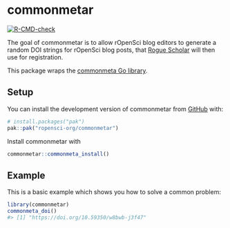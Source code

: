
<!-- README.md is generated from README.Rmd. Please edit that file -->

# commonmetar

<!-- badges: start -->

[![R-CMD-check](https://github.com/maelle/commonmetar/actions/workflows/R-CMD-check.yaml/badge.svg)](https://github.com/maelle/commonmetar/actions/workflows/R-CMD-check.yaml)
<!-- badges: end -->

The goal of commonmetar is to allow rOpenSci blog editors to generate a
random DOI strings for rOpenSci blog posts, that [Rogue
Scholar](https://rogue-scholar.org/) will then use for registration.

This package wraps the [commonmeta Go
library](https://github.com/front-matter/commonmeta).

## Setup

You can install the development version of commonmetar from
[GitHub](https://github.com/) with:

``` r
# install.packages("pak")
pak::pak("ropensci-org/commonmetar")
```

Install commonmetar with

``` r
commonmetar::commonmeta_install()
```

## Example

This is a basic example which shows you how to solve a common problem:

``` r
library(commonmetar)
commonmeta_doi()
#> [1] "https://doi.org/10.59350/w8bwb-j3f47"
```
